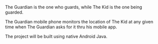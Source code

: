 The Guardian is the one who guards, while The Kid is the one being guarded. 

The Guardian mobile phone monitors the location of The Kid at any given time when The Guardian asks for it thru his mobile app. 

The project will be built using native Android Java.
